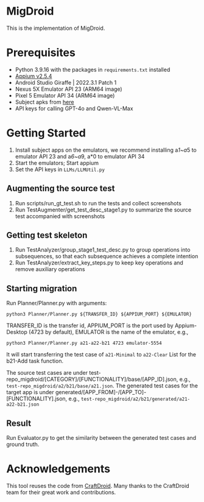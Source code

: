 # MigDroid

This is the implementation of MigDroid.
# Prerequisites

* Python 3.9.16 with the packages in `requirements.txt` installed
* [Appium v2.5.4](https://appium.io/docs/en/2.5/quickstart/install/)
* Android Studio Giraffe | 2022.3.1 Patch 1
* Nexus 5X Emulator API 23 (ARM64 image)
* Pixel 5 Emulator API 34 (ARM64 image)
* Subject apks from [here](https://drive.google.com/file/d/1XNBWXIxvpOerz2xJ2GLoueYC8Imzh-3Q/view?usp=sharing)
* API keys for calling GPT-4o and Qwen-VL-Max

# Getting Started
1. Install subject apps on the emulators, we recommend installing a*1~a*5 to emulator API 23 and a*6~a*9, a*0 to emulator API 34
2. Start the emulators; Start appium
3. Set the API keys in `LLMs/LLMUtil.py`

## Augmenting the source test
1. Run scripts/run_gt_test.sh to run the tests and collect screenshots
2. Run TestAugmenter/get_test_desc_stage1.py to summarize the source test accompanied with screenshots

## Getting test skeleton
1. Run TestAnalyzer/group_stage1_test_desc.py to group operations into subsequences, so that each subsequence achieves a complete intention
2. Run TestAnalyzer/extract_key_steps.py to keep key operations and remove auxiliary operations

## Starting migration
Run Planner/Planner.py with arguments: 
```
python3 Planner/Planner.py ${TRANSFER_ID} ${APPIUM_PORT} ${EMULATOR}
```
TRANSFER_ID is the transfer id, APPIUM_PORT is the port used by Appium-Desktop (4723 by default), EMULATOR is the name of the emulator, e.g., 
```
python3 Planner/Planner.py a21-a22-b21 4723 emulator-5554
```
It will start transferring the test case of `a21-Minimal` to `a22-Clear` List for the b21-Add task function. 

The source test cases are under test-repo_migdroid/[CATEGORY]/[FUNCTIONALITY]/base/[APP_ID].json, e.g., `test-repo_migdroid/a2/b21/base/a21.json`. The generated test cases for the target app is under generated/[APP_FROM]-/[APP_TO]-[FUNCTIONALITY].json, e.g., `test-repo_migdroid/a2/b21/generated/a21-a22-b21.json`

## Result
Run Evaluator.py to get the similarity between the generated test cases and ground truth.

# Acknowledgements
This tool reuses the code from [CraftDroid](https://github.com/seal-hub/CraftDroid).
Many thanks to the CraftDroid team for their great work and contributions.
